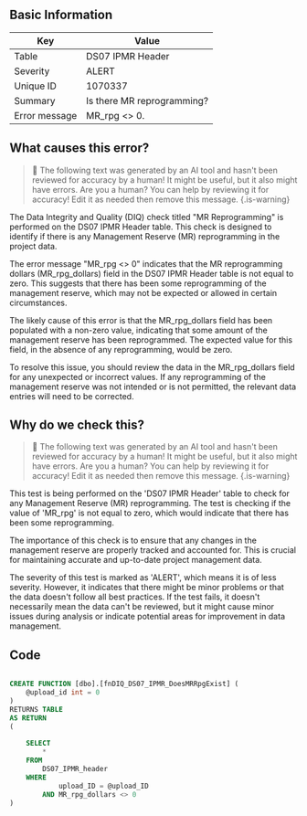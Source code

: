 ## Basic Information
| Key         | Value          |
|-------------|----------------|
| Table       | DS07 IPMR Header |
| Severity    | ALERT |
| Unique ID   | 1070337   |
| Summary     | Is there MR reprogramming? |
| Error message | MR_rpg <> 0. |

## What causes this error?

> :robot: The following text was generated by an AI tool and hasn't been reviewed for accuracy by a human! It might be useful, but it also might have errors. Are you a human? You can help by reviewing it for accuracy! Edit it as needed then remove this message.
{.is-warning}

The Data Integrity and Quality (DIQ) check titled "MR Reprogramming" is performed on the DS07 IPMR Header table. This check is designed to identify if there is any Management Reserve (MR) reprogramming in the project data.

The error message "MR_rpg <> 0" indicates that the MR reprogramming dollars (MR_rpg_dollars) field in the DS07 IPMR Header table is not equal to zero. This suggests that there has been some reprogramming of the management reserve, which may not be expected or allowed in certain circumstances.

The likely cause of this error is that the MR_rpg_dollars field has been populated with a non-zero value, indicating that some amount of the management reserve has been reprogrammed. The expected value for this field, in the absence of any reprogramming, would be zero.

To resolve this issue, you should review the data in the MR_rpg_dollars field for any unexpected or incorrect values. If any reprogramming of the management reserve was not intended or is not permitted, the relevant data entries will need to be corrected.
## Why do we check this?

> :robot: The following text was generated by an AI tool and hasn't been reviewed for accuracy by a human! It might be useful, but it also might have errors. Are you a human? You can help by reviewing it for accuracy! Edit it as needed then remove this message.
{.is-warning}

This test is being performed on the 'DS07 IPMR Header' table to check for any Management Reserve (MR) reprogramming. The test is checking if the value of 'MR_rpg' is not equal to zero, which would indicate that there has been some reprogramming. 

The importance of this check is to ensure that any changes in the management reserve are properly tracked and accounted for. This is crucial for maintaining accurate and up-to-date project management data. 

The severity of this test is marked as 'ALERT', which means it is of less severity. However, it indicates that there might be minor problems or that the data doesn't follow all best practices. If the test fails, it doesn't necessarily mean the data can't be reviewed, but it might cause minor issues during analysis or indicate potential areas for improvement in data management.
## Code

```sql

CREATE FUNCTION [dbo].[fnDIQ_DS07_IPMR_DoesMRRpgExist] (
	@upload_id int = 0
)
RETURNS TABLE
AS RETURN
(
	
	SELECT 
		*
	FROM
		DS07_IPMR_header
	WHERE
			upload_ID = @upload_ID
		AND MR_rpg_dollars <> 0
)
```

